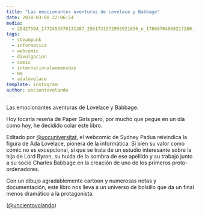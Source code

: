 ```yaml
---
title: "Las emocionantes aventuras de Lovelace y Babbage"
date: 2018-03-08 22:06:54
media: 
  - 28427594_1772453576131387_2561731572956921856_n_17868704068217260.jpg
tags: 
  - steampunk
  - informatica
  - webcomic
  - divulgacion
  - comic
  - internationalwomensday
  - 8m
  - adalovelace
template: instagram
author: uncientovolando
---
```


Las emocionantes aventuras de Lovelace y Babbage.

Hoy tocaría reseña de Paper Girls pero, por mucho que pegue en un día como hoy, he decidido colar este libro.

Editado por [@uocuniversitat](https://instagram.com/uocuniversitat), el webcomic de Sydney Padua reivindica la figura de Ada Lovelace, pionera de la informática. Si bien su valor como cómic no es excepcional, sí que se trata de un estudio interesante sobre la hija de Lord Byron, su huida de la sombra de ese apellido y su trabajo junto a su socio Charles Babbage en la creación de uno de los primeros proto-ordenadores.

Con un dibujo agradablemente cartoon y numerosas notas y documentación, este libro nos lleva a un universo de bolsillo que da un final menos dramático a la protagonista.

([@uncientovolando](https://instagram.com/uncientovolando))
